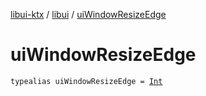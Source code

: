 [libui-ktx](../index.md) / [libui](index.md) / [uiWindowResizeEdge](./ui-window-resize-edge.md)

# uiWindowResizeEdge

`typealias uiWindowResizeEdge = `[`Int`](https://kotlinlang.org/api/latest/jvm/stdlib/kotlin/-int/index.html)
